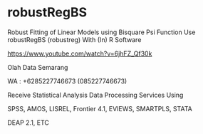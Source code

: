 # robustRegBS
Robust Fitting of Linear Models using Bisquare Psi Function Use robustRegBS (robustreg) With (In) R Software

https://www.youtube.com/watch?v=6jhFZ_Qf30k

Olah Data Semarang

WA : +6285227746673 (085227746673)

Receive Statistical Analysis Data Processing Services Using

SPSS, AMOS, LISREL, Frontier 4.1, EVIEWS, SMARTPLS, STATA

DEAP 2.1, ETC
